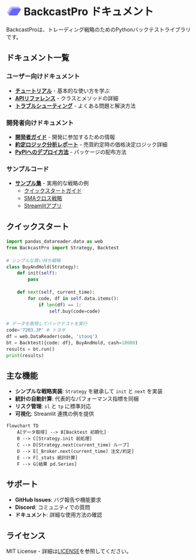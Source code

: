 # <img src="img/logo.drawio.svg" alt="BackcastPro Logo" width="40" height="24"> BackcastPro ドキュメント

BackcastProは、トレーディング戦略のためのPythonバックテストライブラリです。

## ドキュメント一覧

### ユーザー向けドキュメント

- **[チュートリアル](tutorial.md)** - 基本的な使い方を学ぶ
- **[APIリファレンス](https://botteryosuke.github.io/BackcastPro/namespacesrc_1_1BackcastPro.html)** - クラスとメソッドの詳細
- **[トラブルシューティング](troubleshooting.md)** - よくある問題と解決方法

### 開発者向けドキュメント

- **[開発者ガイド](developer-guide.md)** - 開発に参加するための情報
- **[約定ロジック分析レポート](execution-logic-report.md)** - 売買約定時の価格決定ロジック詳細
- **[PyPIへのデプロイ方法](how-to-deploy-to-PyPI.md)** - パッケージの配布方法

### サンプルコード

- **[サンプル集](examples/)** - 実用的な戦略の例
  - [クイックスタートガイド](examples/QuickStartUserGuide.py)
  - [SMAクロス戦略](examples/SmaCross.py)
  - [Streamlitアプリ](examples/Streamlit.py)

## クイックスタート

```python
import pandas_datareader.data as web
from BackcastPro import Strategy, Backtest

# シンプルな買い持ち戦略
class BuyAndHold(Strategy):
    def init(self):
        pass
    
    def next(self, current_time):
        for code, df in self.data.items():
            if len(df) == 1:
                self.buy(code=code)

# データを取得してバックテストを実行
code='7203.JP' # トヨタ
df = web.DataReader(code, 'stooq')
bt = Backtest({code: df}, BuyAndHold, cash=10000)
results = bt.run()
print(results)
```

## 主な機能

- **シンプルな戦略実装**: `Strategy` を継承して `init` と `next` を実装
- **統計の自動計算**: 代表的なパフォーマンス指標を同梱
- **リスク管理**: `sl` と `tp` に標準対応
- **可視化**: Streamlit 連携の例を提供

```mermaid
flowchart TD
    A[データ取得] --> B[Backtest 初期化]
    B --> C[Strategy.init 前処理]
    C --> D[Strategy.next(current_time) ループ]
    D --> E[_Broker.next(current_time) 注文/約定]
    E --> F[_stats 統計計算]
    F --> G[結果 pd.Series]
```

## サポート

- **GitHub Issues**: バグ報告や機能要求
- **Discord**: コミュニティでの質問
- **ドキュメント**: 詳細な使用方法の確認

## ライセンス

MIT License - 詳細は[LICENSE](../LICENSE)を参照してください。
